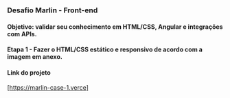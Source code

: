 ### Desafio Marlin - Front-end
#### Objetivo: validar seu conhecimento em HTML/CSS, Angular e integrações com APIs.
#### Etapa 1 - Fazer o HTML/CSS estático e responsivo de acordo com a imagem em anexo.
 

#### Link do projeto
[https://marlin-case-1.verce]





